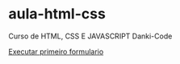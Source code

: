 # aula-html-css
Curso de HTML, CSS E JAVASCRIPT Danki-Code

<a href="https://augustgui18.github.io/aula-html-css/formulario%20css/index.html">Executar primeiro formulario</a>